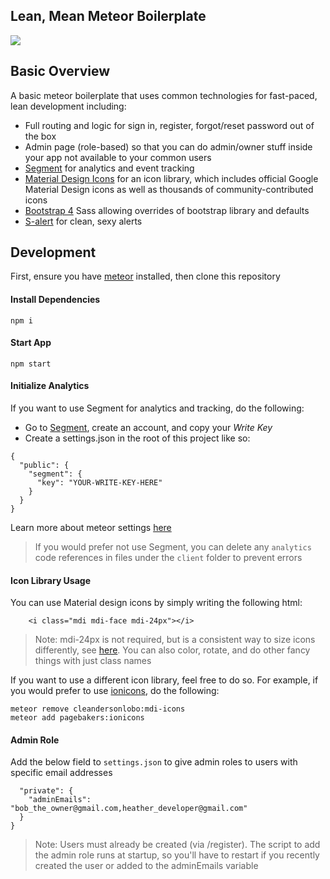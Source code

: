 ## Lean, Mean Meteor Boilerplate
![](http://res.cloudinary.com/dcdth9fpg/image/upload/v1514491986/pexels-photo-378308_1_qwsttp.jpg)

## Basic Overview

A basic meteor boilerplate that uses common technologies for fast-paced, lean development including:

* Full routing and logic for sign in, register, forgot/reset password out of the box
* Admin page (role-based) so that you can do admin/owner stuff inside your app not available to your common users
* [Segment](segment.com) for analytics and event tracking
* [Material Design Icons](https://materialdesignicons.com) for an icon library, which includes official Google Material Design icons as well as thousands of community-contributed icons
* [Bootstrap 4](https://getbootstrap.com/docs/4.0) Sass allowing overrides of bootstrap library and defaults
* [S-alert](http://s-alert.meteorapp.com/) for clean, sexy alerts

## Development

First, ensure you have [meteor](https://www.meteor.com/install) installed, then clone this repository

#### Install Dependencies
```
npm i
```

#### Start App
```
npm start
```

#### Initialize Analytics
If you want to use Segment for analytics and tracking, do the following:
* Go to [Segment](segment.com), create an account, and copy your *Write Key*
* Create a settings.json in the root of this project like so:
```
{
  "public": {
    "segment": {
      "key": "YOUR-WRITE-KEY-HERE"
    }
  }
}

```

Learn more about meteor settings [here](https://docs.meteor.com/api/core.html#Meteor-settings)

> If you would prefer not use Segment, you can delete any `analytics` code references in files under the `client` folder to prevent errors

#### Icon Library Usage
You can use Material design icons by simply writing the following html:
```
	<i class="mdi mdi-face mdi-24px"></i>
```

> Note: mdi-24px is not required, but is a consistent way to size icons differently, see [here](https://materialdesignicons.com/getting-started). You can also color, rotate, and do other fancy things with just class names

If you want to use a different icon library, feel free to do so. For example, if you would prefer to use [ionicons](http://ionicons.com/), do the following:
```
meteor remove cleandersonlobo:mdi-icons
meteor add pagebakers:ionicons
```

#### Admin Role
Add the below field to `settings.json` to give admin roles to users with specific email addresses
```
  "private": {
    "adminEmails": "bob_the_owner@gmail.com,heather_developer@gmail.com"
  }
}
```

> Note: Users must already be created (via /register). The script to add the admin role runs at startup, so you'll have to restart if you recently created the user or added to the adminEmails variable
